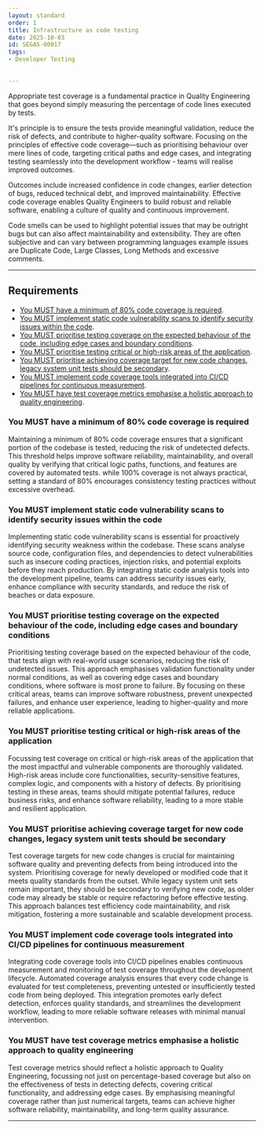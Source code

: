 ```yaml
---
layout: standard
order: 1
title: Infrastructure as code testing
date: 2025-10-03
id: SEGAS-00017
tags:
- Developer Testing 

  
---
```


Appropriate test coverage is a fundamental practice in Quality Engineering that goes beyond simply measuring the percentage of code lines executed by tests.

It's principle is to ensure the tests provide meaningful validation, reduce the risk of defects, and contribute to higher-quality software. Focusing on the principles of effective code coverage—such as prioritising behaviour over mere lines of code, targeting critical paths and edge cases, and integrating testing seamlessly into the development workflow - teams will realise improved outcomes.

Outcomes include increased confidence in code changes, earlier detection of bugs, reduced technical debt, and improved maintainability. Effective code coverage enables Quality Engineers to build robust and reliable software, enabling a culture of quality and continuous improvement.

Code smells can be used to highlight potential issues that may be outright bugs but can also affect maintainability and extensibility. They are often subjective and can vary between programming languages example issues are Duplicate Code, Large Classes, Long Methods and excessive comments.

---

## Requirements

- [You MUST have a minimum of 80% code coverage is required](#You-MUST-have-a-minimum-of-80%-code-coverage-is-required).
- [You MUST implement static code vulnerability scans to identify security issues within the code](#You-MUST-implement-static-code-vulnerability-scans-to-identify-security-issues-within-the-code).
- [You MUST prioritise testing coverage on the expected behaviour of the code, including edge cases and boundary conditions](#You-MUST-prioritise-testing-coverage-on-the-expected-behaviour-of-the-code,-including-edge-cases-and-boundary-conditions).
- [You MUST prioritise testing critical or high-risk areas of the application](#You-MUST-prioritise-testing-critical-or-high-risk-areas-of-the-application).
- [You MUST prioritise achieving coverage target for new code changes, legacy system unit tests should be secondary](#You-MUST-prioritise-achieving-coverage-target-for-new-code-changes,-legacy-system-unit-tests-should-be-secondary).
- [You MUST implement code coverage tools integrated into CI/CD pipelines for continuous measurement](#You-MUST-implement-code-coverage-tools-integrated-into-CI/CD-pipelines-for-continuous-measurement).
- [You MUST have test coverage metrics emphasise a holistic approach to quality engineering](#You-MUST-have-test-coverage-metrics-emphasise-a-holistic-approach-to-quality-engineering).

### You MUST have a minimum of 80% code coverage is required

Maintaining a minimum of 80% code coverage ensures that a significant portion of the codebase is tested, reducing the risk of undetected defects. This threshold helps improve software reliability, maintainability, and overall quality by verifying that critical logic paths, functions, and features are covered by automated tests. while 100% coverage is not always practical, setting a standard of 80% encourages consistency testing practices without excessive overhead.

### You MUST implement static code vulnerability scans to identify security issues within the code

Implementing static code vulnerability scans is essential for proactively identifying security weakness within the codebase. These scans analyse source code, configuration files, and dependencies to detect vulnerabilities such as insecure coding practices, injection risks, and potential exploits before they reach production. By integrating static code analysis tools into the development pipeline, teams can address security issues early, enhance compliance with security standards, and reduce the risk of beaches or data exposure.

### You MUST prioritise testing coverage on the expected behaviour of the code, including edge cases and boundary conditions

Prioritising testing coverage based on the expected behaviour of the code, that tests align with real-world usage scenarios, reducing the risk of undetected issues. This approach emphasises validation functionality under normal conditions, as well as covering edge cases and boundary conditions, where software is most prone to failure. By focusing on these critical areas, teams can improve software robustness, prevent unexpected failures, and enhance user experience, leading to higher-quality and more reliable applications. 

### You MUST prioritise testing critical or high-risk areas of the application

Focussing test coverage on critical or high-risk areas of the application that the most impactful and vulnerable components are thoroughly validated. High-risk areas include core functionalities, security-sensitive features, complex logic, and components with a history of defects. By prioritising testing in these areas, teams should mitigate potential failures, reduce business risks, and enhance software reliability, leading to a more stable and resilient application.

### You MUST prioritise achieving coverage target for new code changes, legacy system unit tests should be secondary

Test coverage targets for new code changes is crucial for maintaining software quality and preventing defects from being introduced into the system. Prioritising coverage for newly developed or modified code that it meets quality standards from the outset. While legacy system unit sets remain important, they should be secondary to verifying new code, as older code may already be stable or require refactoring before effective testing. This approach balances test efficiency code maintainability, and risk mitigation, fostering a more sustainable and scalable development process. 

### You MUST implement code coverage tools integrated into CI/CD pipelines for continuous measurement

Integrating code coverage tools into CI/CD pipelines enables continuous measurement and monitoring of test coverage throughout the development lifecycle. Automated coverage analysis ensures that every code change is evaluated for test completeness, preventing untested or insufficiently tested code from being deployed. This integration promotes early defect detection, enforces quality standards, and streamlines the development workflow, leading to more reliable software releases with minimal manual intervention.

### You MUST have test coverage metrics emphasise a holistic approach to quality engineering

Test coverage metrics should reflect a holistic approach to Quality Engineering, focussing not just on percentage-based coverage but also on the effectiveness of tests in detecting defects, covering critical functionality, and addressing edge cases. By emphasising meaningful coverage rather than just numerical targets, teams can achieve higher software reliability, maintainability, and long-term quality assurance.

---
